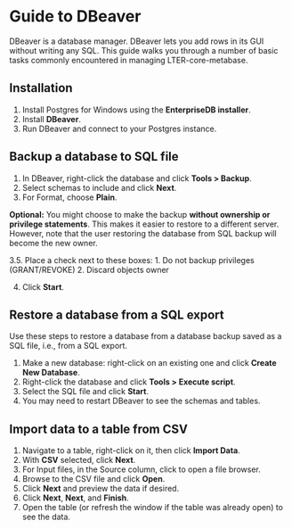 # Guide to DBeaver

DBeaver is a database manager.  DBeaver lets you add rows in its GUI without writing any SQL. This guide walks you through a number of basic tasks commonly encountered in managing LTER-core-metabase.

## Installation

1. Install Postgres for Windows using the **EnterpriseDB installer**.
2. Install **DBeaver**. 
3. Run DBeaver and connect to your Postgres instance.

## Backup a database to SQL file

1. In DBeaver, right-click the database and click **Tools > Backup**.
2. Select schemas to include and click **Next**.
3. For Format, choose **Plain**.


**Optional:** You might choose to make the backup **without ownership or privilege statements**. This makes it easier to restore to a different server. However, note that the user restoring the database from SQL backup will become the new owner.

3.5. Place a check next to these boxes:
    1. Do not backup privileges (GRANT/REVOKE)
    2. Discard objects owner

4. Click **Start**.

## Restore a database from a SQL export

Use these steps to restore a database from a database backup saved as a SQL file, i.e., from a SQL export.

1. Make a new database: right-click on an existing one and click **Create New Database**.
2. Right-click the database and click **Tools > Execute script**.
3. Select the SQL file and click **Start**.
4. You may need to restart DBeaver to see the schemas and tables.

## Import data to a table from CSV

1. Navigate to a table, right-click on it, then click **Import Data**.
2. With **CSV** selected, click **Next**.
3. For Input files, in the Source column, click **<none>** to open a file browser.
4. Browse to the CSV file and click **Open**.
5. Click **Next** and preview the data if desired.
6. Click **Next**, **Next**, and **Finish**.
7. Open the table (or refresh the window if the table was already open) to see the data.

